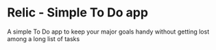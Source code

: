 # Relic - Simple To Do app
A simple To Do app to keep your major goals handy without getting lost among a long list of tasks
